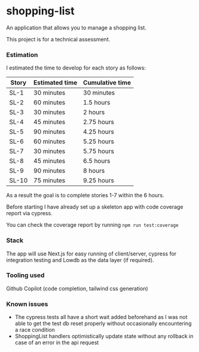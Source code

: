 # shopping-list
An application that allows you to manage a shopping list. 

This project is for a technical assessment.

### Estimation

I estimated the time to develop for each story as follows: 

| Story | Estimated time | Cumulative time
|-|-|-|
|SL-1|30 minutes| 30 minutes |
|SL-2|60 minutes| 1.5 hours|
|SL-3|30 minutes| 2 hours|
|SL-4|45 minutes| 2.75 hours|
|SL-5|90 minutes| 4.25 hours |
|SL-6|60 minutes| 5.25 hours |
|SL-7|30 minutes| 5.75 hours |
|SL-8|45 minutes| 6.5 hours |
|SL-9|90 minutes| 8 hours|
|SL-10|75 minutes| 9.25 hours|

As a result the goal is to complete stories 1-7 within the 6 hours. 

Before starting I have already set up a skeleton app with code coverage report via cypress. 

You can check the coverage report by running `npm run test:coverage`

### Stack
The app will use Next.js for easy running of client/server, cypress for integration testing and Lowdb as the data layer (if required). 

### Tooling used
Github Copilot (code completion, tailwind css generation)

### Known issues
- The cypress tests all have a short wait added beforehand as I was not able to get the test db reset properly without occasionally encountering a race condition
- ShoppingList handlers optimistically update state without any rollback in case of an error in the api request
